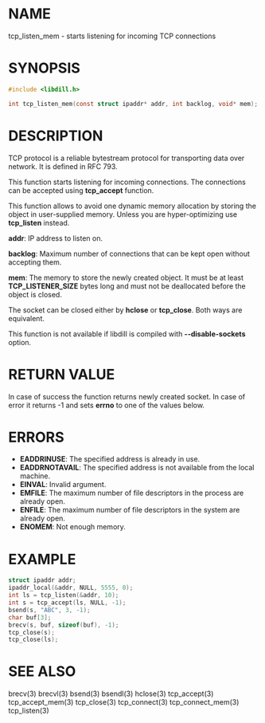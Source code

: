 # NAME

tcp_listen_mem - starts listening for incoming TCP connections

# SYNOPSIS

```c
#include <libdill.h>

int tcp_listen_mem(const struct ipaddr* addr, int backlog, void* mem);
```

# DESCRIPTION

TCP protocol is a reliable bytestream protocol for transporting data
over network. It is defined in RFC 793.

This function starts listening for incoming connections.
The connections can be accepted using **tcp_accept** function.

This function allows to avoid one dynamic memory allocation by
storing the object in user-supplied memory. Unless you are
hyper-optimizing use **tcp_listen** instead.

**addr**: IP address to listen on.

**backlog**: Maximum number of connections that can be kept open without accepting them.

**mem**: The memory to store the newly created object. It must be at least **TCP_LISTENER_SIZE** bytes long and must not be deallocated before the object is closed.

The socket can be closed either by **hclose** or **tcp_close**.
Both ways are equivalent.

This function is not available if libdill is compiled with **--disable-sockets** option.

# RETURN VALUE

In case of success the function returns newly created socket. In case of error it returns -1 and sets **errno** to one of the values below.

# ERRORS

* **EADDRINUSE**: The specified address is already in use.
* **EADDRNOTAVAIL**: The specified address is not available from the local machine.
* **EINVAL**: Invalid argument.
* **EMFILE**: The maximum number of file descriptors in the process are already open.
* **ENFILE**: The maximum number of file descriptors in the system are already open.
* **ENOMEM**: Not enough memory.

# EXAMPLE

```c
struct ipaddr addr;
ipaddr_local(&addr, NULL, 5555, 0);
int ls = tcp_listen(&addr, 10);
int s = tcp_accept(ls, NULL, -1);
bsend(s, "ABC", 3, -1);
char buf[3];
brecv(s, buf, sizeof(buf), -1);
tcp_close(s);
tcp_close(ls);
```
# SEE ALSO

brecv(3) brecvl(3) bsend(3) bsendl(3) hclose(3) tcp_accept(3) tcp_accept_mem(3) tcp_close(3) tcp_connect(3) tcp_connect_mem(3) tcp_listen(3) 

